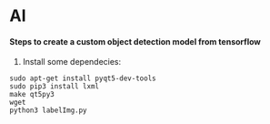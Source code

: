# AI
#### Steps to create a custom object detection model from tensorflow

1. Install some dependecies:
 ```
sudo apt-get install pyqt5-dev-tools
sudo pip3 install lxml
make qt5py3
wget 
python3 labelImg.py
 ```
